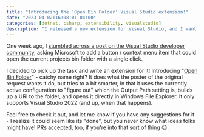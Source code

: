 ```yaml
---
title: "Introducing the 'Open Bin Folder' Visual Studio extension!"
date: "2023-04-02T16:08:01-04:00"
categories: [dotnet, csharp, extensibility, visualstudio]
description: "I released a new extension for Visual Studio, and I want you to know about it!"
---
```


One week ago, I [stumbled across a post on the Visual Studio developer community](https://developercommunity.visualstudio.com/t/Please-add-an-Open-Current-Bin-command/10248475), asking Microsoft to add a button / context menu item that could open the current projects bin folder with a single click.

I decided to pick up the task and write an extension for it! Introducing "[Open Bin Folder](https://marketplace.visualstudio.com/items?itemName=coding-with-calvin.OpenBinFolder22)" - catchy name right? It does what the poster of the original request wants it do, but tries to a bit smarter, in that it uses the currently active configuration to "figure out" which the Output Path setting is, builds up a URI to the folder, and opens it directly in Windows File Explorer. It only supports Visual Studio 2022 (and up, when that happens).

Feel free to check it out, and let me know if you have any suggestions for it - I realize it could seem like its "done", but you never know what ideas folks might have! PRs accepted, too, if you're into that sort of thing 😉.

